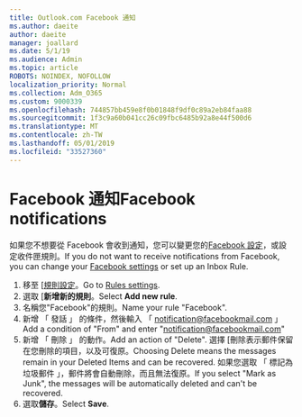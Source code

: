 ```yaml
---
title: Outlook.com Facebook 通知
ms.author: daeite
author: daeite
manager: joallard
ms.date: 5/1/19
ms.audience: Admin
ms.topic: article
ROBOTS: NOINDEX, NOFOLLOW
localization_priority: Normal
ms.collection: Adm_O365
ms.custom: 9000339
ms.openlocfilehash: 744857bb459e8f0b01848f9df0c89a2eb84faa88
ms.sourcegitcommit: 1f3c9a60b041cc26c09fbc6485b92a8e44f500d6
ms.translationtype: MT
ms.contentlocale: zh-TW
ms.lasthandoff: 05/01/2019
ms.locfileid: "33527360"
---
```

# <a name="facebook-notifications"></a><span data-ttu-id="714e1-102">Facebook 通知</span><span class="sxs-lookup"><span data-stu-id="714e1-102">Facebook notifications</span></span>

<span data-ttu-id="714e1-103">如果您不想要從 Facebook 會收到通知，您可以變更您的[Facebook 設定](https://www.facebook.com/settings?tab=notifications)，或設定收件匣規則。</span><span class="sxs-lookup"><span data-stu-id="714e1-103">If you do not want to receive notifications from Facebook, you can change your [Facebook settings](https://www.facebook.com/settings?tab=notifications) or set up an Inbox Rule.</span></span>

1. <span data-ttu-id="714e1-104">移至 [[規則設定](https://outlook.live.com/mail/options/mail/rules/inboxRules)。</span><span class="sxs-lookup"><span data-stu-id="714e1-104">Go to [Rules settings](https://outlook.live.com/mail/options/mail/rules/inboxRules).</span></span>
1. <span data-ttu-id="714e1-105">選取 [**新增新的規則**。</span><span class="sxs-lookup"><span data-stu-id="714e1-105">Select **Add new rule**.</span></span>
1. <span data-ttu-id="714e1-106">名稱您"Facebook"的規則。</span><span class="sxs-lookup"><span data-stu-id="714e1-106">Name your rule "Facebook".</span></span>
1. <span data-ttu-id="714e1-107">新增 「 發話 」 的條件，然後輸入 「 notification@facebookmail.com 」</span><span class="sxs-lookup"><span data-stu-id="714e1-107">Add a condition of "From" and enter "notification@facebookmail.com"</span></span>
1. <span data-ttu-id="714e1-108">新增 「 刪除 」 的動作。</span><span class="sxs-lookup"><span data-stu-id="714e1-108">Add an action of "Delete".</span></span> <span data-ttu-id="714e1-109">選擇 [刪除表示郵件保留在您刪除的項目，以及可復原。</span><span class="sxs-lookup"><span data-stu-id="714e1-109">Choosing Delete means the messages remain in your Deleted Items and can be recovered.</span></span> <span data-ttu-id="714e1-110">如果您選取 「 標記為垃圾郵件 」，郵件將會自動刪除，而且無法復原。</span><span class="sxs-lookup"><span data-stu-id="714e1-110">If you select "Mark as Junk", the messages will be automatically deleted and can't be recovered.</span></span>
1. <span data-ttu-id="714e1-111">選取**儲存**。</span><span class="sxs-lookup"><span data-stu-id="714e1-111">Select **Save**.</span></span>